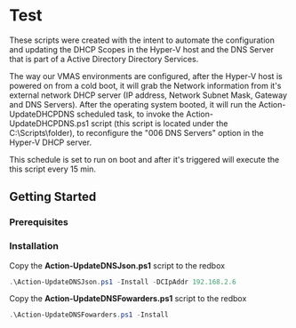 # Test
These scripts were created with the intent to automate the configuration  and updating the DHCP Scopes in the Hyper-V host and the DNS Server that is part of a Active Directory Directory Services.

The way our VMAS environments are configured, after the Hyper-V host is powered on from a cold boot, it will grab the Network information from it's external network DHCP server (IP address, Network Subnet Mask, Gateway and DNS Servers). After the operating system booted, it will run the  Action-UpdateDHCPDNS scheduled task, to invoke the Action-UpdateDHCPDNS.ps1 script (this script is located under the C:\Scripts\folder), to reconfigure the "006 DNS Servers" option in the Hyper-V DHCP server. 

This schedule is set to run on boot and after it's triggered will execute the this script every 15 min.

## Getting Started

### Prerequisites

### Installation

Copy the <b>Action-UpdateDNSJson.ps1</b> script to the redbox
```powershell
.\Action-UpdateDNSJson.ps1 -Install -DCIpAddr 192.168.2.6
```

Copy the <b>Action-UpdateDNSFowarders.ps1</b> script to the redbox
```powershell
.\Action-UpdateDNSFowarders.ps1 -Install
```
